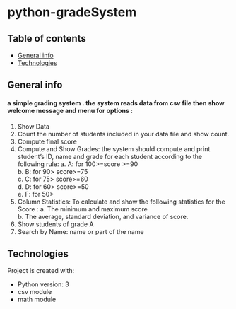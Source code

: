 # python-gradeSystem
 
 ## Table of contents
* [General info](#general-info)
* [Technologies](#technologies)

## General info
#### a simple grading system . the system reads data from csv file then show welcome message and menu for options :
1.	Show Data 
2.	Count the number of students included in your data file and show count.
3.	Compute final score 
4.	Compute and Show Grades: the system should compute and print student’s ID, name and grade for each student according to the following rule: 
                         a.	A: for 100>=score >=90 <br>
                         b.	B: for 90> score>=75 <br>
                         c.	C: for 75> score>=60 <br>
                         d.	D: for 60> score>=50 <br>
                         e.	F: for 50> <br>
5.	Column Statistics: To calculate and show the following statistics for the Score :
                          a.	The minimum and maximum score <br>
                          b.	The average, standard deviation, and variance of score. <br>
6.	Show students of grade A 
7.	Search by Name:  name or part of the name 

## Technologies
Project is created with:
* Python version: 3
* csv module
* math module
	
